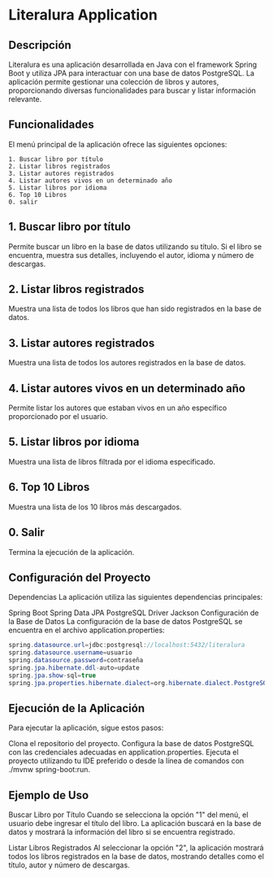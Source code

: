 # Literalura Application

## Descripción

Literalura es una aplicación desarrollada en Java con el framework Spring Boot y utiliza JPA para interactuar con una base de datos PostgreSQL. La aplicación permite gestionar una colección de libros y autores, proporcionando diversas funcionalidades para buscar y listar información relevante.

## Funcionalidades

El menú principal de la aplicación ofrece las siguientes opciones:

    1. Buscar libro por título
    2. Listar libros registrados
    3. Listar autores registrados
    4. Listar autores vivos en un determinado año
    5. Listar libros por idioma
    6. Top 10 Libros
    0. salir

## 1. Buscar libro por título
Permite buscar un libro en la base de datos utilizando su título. Si el libro se encuentra, muestra sus detalles, incluyendo el autor, idioma y número de descargas.

## 2. Listar libros registrados
Muestra una lista de todos los libros que han sido registrados en la base de datos.

## 3. Listar autores registrados
Muestra una lista de todos los autores registrados en la base de datos.

## 4. Listar autores vivos en un determinado año
Permite listar los autores que estaban vivos en un año específico proporcionado por el usuario.

## 5. Listar libros por idioma
Muestra una lista de libros filtrada por el idioma especificado.

## 6. Top 10 Libros
Muestra una lista de los 10 libros más descargados.

## 0. Salir
Termina la ejecución de la aplicación.

## Configuración del Proyecto
Dependencias
La aplicación utiliza las siguientes dependencias principales:

Spring Boot
Spring Data JPA
PostgreSQL Driver
Jackson
Configuración de la Base de Datos
La configuración de la base de datos PostgreSQL se encuentra en el archivo application.properties:

```java
spring.datasource.url=jdbc:postgresql://localhost:5432/literalura
spring.datasource.username=usuario
spring.datasource.password=contraseña
spring.jpa.hibernate.ddl-auto=update
spring.jpa.show-sql=true
spring.jpa.properties.hibernate.dialect=org.hibernate.dialect.PostgreSQLDialect
```

## Ejecución de la Aplicación
Para ejecutar la aplicación, sigue estos pasos:

Clona el repositorio del proyecto.
Configura la base de datos PostgreSQL con las credenciales adecuadas en application.properties.
Ejecuta el proyecto utilizando tu IDE preferido o desde la línea de comandos con ./mvnw spring-boot:run.

## Ejemplo de Uso
Buscar Libro por Título
Cuando se selecciona la opción "1" del menú, el usuario debe ingresar el título del libro. La aplicación buscará en la base de datos y mostrará la información del libro si se encuentra registrado.

Listar Libros Registrados
Al seleccionar la opción "2", la aplicación mostrará todos los libros registrados en la base de datos, mostrando detalles como el título, autor y número de descargas.


